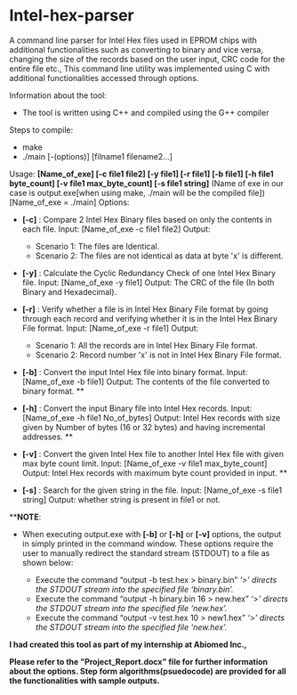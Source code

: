 # Intel-hex-parser
A command line parser for Intel Hex files used in EPROM chips with additional functionalities such as converting to binary and vice versa, changing the size of the records based on the user input, CRC code for the entire file etc., This command line utility was implemented using C with additional functionalities accessed through options.

Information about the tool:
-	The tool is written using C++ and compiled using the G++ compiler 

Steps to compile:
- make 
- ./main [-(options)] [filname1 filename2...]


Usage: **[Name_of_exe] [-c file1 file2] [-y file1] [-r file1] [-b file1] [-h file1 byte_count] [-v file1 max_byte_count] [-s file1 string]**
(Name of exe in our case is output.exe[when using make, ./main will be the compiled file])
[Name_of_exe = ./main]
Options:

- **[-c]** : Compare 2 Intel Hex Binary files based on only the contents in each file.
        Input: [Name_of_exe -c file1 file2] 
        Output:
    - Scenario 1: The files are Identical.
    - Scenario 2: The files are not identical as data at byte 'x' is different.

- **[-y]** : Calculate the Cyclic Redundancy Check of one Intel Hex Binary file.
			     Input: [Name_of_exe -y file1]
			     Output: The CRC of the file (In both Binary and Hexadecimal).

- **[-r]** : Verify whether a file is in Intel Hex Binary File format by going through each record and verifying whether it is in the Intel Hex Binary File format.
			     Input: [Name_of_exe -r file1]
			     Output: 
    - Scenario 1: All the records are in Intel Hex Binary File format.
    - Scenario 2: Record number 'x' is not in Intel Hex Binary File format.
 
- **[-b]**	: Convert the input Intel Hex file into binary format.
			  Input: [Name_of_exe -b file1]
			   Output: The contents of the file converted to binary format. ** 

- **[-h]** : Convert the input Binary file into Intel Hex records.
			Input: [Name_of_exe -h file1 No_of_bytes]
Output: Intel Hex records with size given by Number of bytes (16 or 32 bytes) and having incremental addresses. **

- **[-v]**	: Convert the given Intel Hex file to another Intel Hex file with given max byte count limit.
			Input: [Name_of_exe -v file1 max_byte_count]
Output: Intel Hex records with maximum byte count provided in input. **
- **[-s]**	:	Search for the given string in the file.
			Input: [Name_of_exe -s file1 string]
			Output: whether string is present in file1 or not.

****NOTE**: 
- When executing output.exe with **[-b]** or **[-h]** or **[-v]** options, the output in simply printed in the command window. These options require the user to manually redirect the standard stream (STDOUT) to a file as shown below:

    - Execute the command “output -b test.hex   >  binary.bin”
 *‘>’ directs the STDOUT stream into the specified file ‘binary.bin’.*
     - Execute the command “output -h binary.bin 16 > new.hex”
 *‘>’ directs the STDOUT stream into the specified file ‘new.hex’.*
     -  Execute the command “output -v test.hex 10   > new1.hex”
 *‘>’ directs the STDOUT stream into the specified file ‘new.hex’.*

**I had created this tool as part of my internship at Abiomed Inc.,**

**Please refer to the "Project_Report.docx" file for further information about the options. Step form algorithms(psuedocode) are provided for all the functionalities with sample outputs.**

